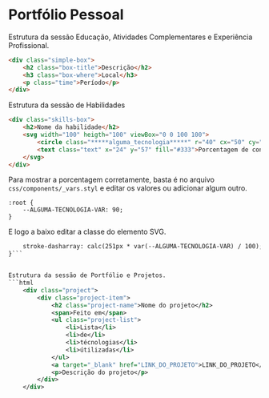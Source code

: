 # Portfólio Pessoal

Estrutura da sessão Educação, Atividades Complementares e Experiência Profissional.

```html
<div class="simple-box">
    <h2 class="box-title">Descrição</h2>
    <h3 class="box-where">Local</h3>
    <p class="time">Período</p>
</div>
```

Estrutura da sessão de Habilidades
```html
<div class="skills-box">
    <h2>Nome da habilidade</h2>
    <svg width="100" heigth="100" viewBox="0 0 100 100">
        <circle class="*****alguma_tecnologia*****" r="40" cx="50" cy="50" fill="transparent" stroke="#333" stroke-width="8"/>
        <text class="text" x="24" y="57" fill="#333">Porcentagem de conhecimento</text>
    </svg>
</div>
```

Para mostrar a porcentagem corretamente, basta é no arquivo `css/components/_vars.styl` e editar os valores ou adicionar algum outro.
```
:root {
	--ALGUMA-TECNOLOGIA-VAR: 90;
}
```

E logo a baixo editar a classe do elemento SVG.

```svg .alguma_tecnologia {
	stroke-dasharray: calc(251px * var(--ALGUMA-TECNOLOGIA-VAR) / 100);
}```


Estrutura da sessão de Portfólio e Projetos.
```html
    <div class="project">
        <div class="project-item">
            <h2 class="project-name">Nome do projeto</h2>
            <span>Feito em</span>
            <ul class="project-list">
                <li>Lista</li>
                <li>de</li>
                <li>técnologias</li>
                <li>útilizadas</li>
            </ul>
            <a target="_blank" href="LINK_DO_PROJETO">LINK_DO_PROJETO</a>
            <p>Descrição do projeto</p>
        </div>
    </div>
```